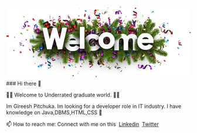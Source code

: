 <div align="center">
  <img src="welcome.jpg" width="100%" height="200"/>
</div>
### Hi there 👋
<p> 🙋‍♂️ Welcome to Underrated graduate world. 👨‍🎓</p>
<p>Im Gireesh Pitchuka. Im looking for a developer role in IT industry. I have knowledge on Java,DBMS,HTML,CSS 💪</p>
<p>📫 How to reach me: Connect with me on this&nbsp;&nbsp;<a href="https://linkedin.com/in/gireesh-pitchuka">Linkedin</a>&nbsp;&nbsp;<a href="http://twitter.com/thanks_Gireesh">Twitter</a></p>

<!--
**He-26/He-26** is a ✨ _special_ ✨ repository because its `README.md` (this file) appears on your GitHub profile.

Here are some ideas to get you started:

- 🔭 I’m currently working on ...
- 🌱 I’m currently learning ...
- 👯 I’m looking to collaborate on ...
- 🤔 I’m looking for help with ...
- 💬 Ask me about ...
- 📫 How to reach me: ...
- 😄 Pronouns: ...
- ⚡ Fun fact: ...
-->

